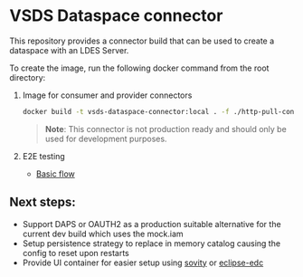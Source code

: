 # VSDS Dataspace connector

This repository provides a connector build that can be used to create a dataspace with an LDES Server.

To create the image, run the following docker command from the root directory:

1. Image for consumer and provider connectors
    ```bash
    docker build -t vsds-dataspace-connector:local . -f ./http-pull-connector/Dockerfile
    ```
   
   > **Note**: This connector is not production ready and should only be used for development purposes.

3. E2E testing
   - [Basic flow](https://github.com/Informatievlaanderen/VSDS-LDES-E2E-testing/tree/main/tests/034.dataspace-connector-consumer-and-provider)

## Next steps:

- Support DAPS or OAUTH2 as a production suitable alternative for the current dev build which uses the mock.iam
- Setup persistence strategy to replace in memory catalog causing the config to reset upon restarts
- Provide UI container for easier setup using [sovity](https://github.com/sovity/edc-ui/tree/v2.0.0) or [eclipse-edc](https://github.com/eclipse-edc/DataDashboard)
